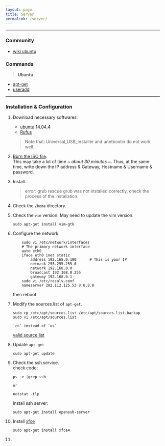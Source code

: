 ```yaml
---
layout: page
title: Server
permalink: /server/
---
```



------

### Community

* [wiki ubuntu](http://wiki.ubuntu.org.cn/%E9%A6%96%E9%A1%B5)

### Commands

> **Ubuntu**  

* [apt-get](http://jingyan.baidu.com/article/22a299b51648e09e19376ae7.html)  
* [useradd](http://jingyan.baidu.com/article/9158e00041e0b5a255122856.html)  

------

### Installation & Configuration

1. Download necessary softwares:  
    * [ubuntu 14.04.4](http://mirrors.163.com/ubuntu-releases/14.04.4/ubuntu-14.04.4-server-amd64.iso)
    * [Rufus](https://rufus.akeo.ie/)  

    > Note that: Universal_USB_Installer and unetbootin do not work well.
2. [Burn the ISO file](http://www.ubuntu.com/download/desktop/create-a-usb-stick-on-windows).  
    This may take a lot of time ~ *about 30 minutes* ~. Thus, at the same time, write down the IP address & Gateway, Hostname & Username & password.
3. Install.  

    > error: grub rescue
    > grub was not installed correctly, check the process of the installation.
4. Check the `/home` directory.
5. Check the `vim` version. May need to update the vim version.  
    ```
    sudo apt-get install vim-gtk
    ```
6. Configure the network.  

    ```
    	sudo vi /etc/network/interfaces
    	# The primary network interface
		auto eth0
		iface eth0 inet static
        	address 192.168.0.100      # This is your IP
        	netmask 255.255.255.0
        	network 192.168.0.0
        	broadcast 192.168.0.255
        	gateway 192.168.0.1
    	sudo vi /etc/resolv.conf
    	nameserver 202.112.125.53 8.8.8.8

    ```

    then reboot
7. Modify the sources.list of `apt-get`.  
    ```
    sudo cp /etc/apt/sources.list /etc/apt/sources.list.backup
    sudo vi /etc/apt/sources.list

    `cn` instead of `us`
    ```

    [valid source list](http://wiki.ubuntu.org.cn/%E6%BA%90%E5%88%97%E8%A1%A8)
8. Update `apt-get`  
    ```
    sudo apt-get update
    ```
9. Check the ssh service.  
    check code:
    ```
    ps -e |grep ssh

    or

    netstat -tlp
    ```
    install ssh server:
    ```
    sudo apt-get install openssh-server
    ```
10. Install [xfce](http://www.xfce.org/)  
    ```
    sudo apt-get install xfce4
    ```
11. 